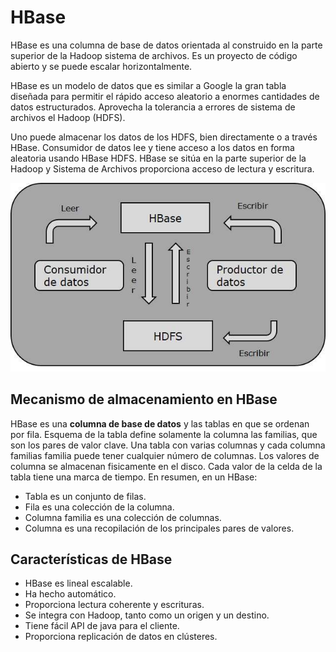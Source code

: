 # HBase

HBase es una columna de base de datos orientada al construido en la parte superior de la Hadoop sistema de archivos. Es un proyecto de código abierto y se puede escalar horizontalmente.

HBase es un modelo de datos que es similar a Google la gran tabla diseñada para permitir el rápido acceso aleatorio a enormes cantidades de datos estructurados. Aprovecha la tolerancia a errores de sistema de archivos el Hadoop (HDFS).

Uno puede almacenar los datos de los HDFS, bien directamente o a través HBase. Consumidor de datos lee y tiene acceso a los datos en forma aleatoria usando HBase HDFS. HBase se sitúa en la parte superior de la Hadoop y Sistema de Archivos proporciona acceso de lectura y escritura.

![HDFS HBASE](assets/images/hbase_flow.jpg)

## Mecanismo de almacenamiento en HBase

HBase es una **columna de base de datos** y las tablas en que se ordenan por fila. Esquema de la tabla define solamente la columna las familias, que son los pares de valor clave. Una tabla con varias columnas y cada columna familias familia puede tener cualquier número de columnas. Los valores de columna se almacenan fisicamente en el disco. Cada valor de la celda de la tabla tiene una marca de tiempo. En resumen, en un HBase:

- Tabla es un conjunto de filas.
- Fila es una colección de la columna.
- Columna familia es una colección de columnas.
- Columna es una recopilación de los principales pares de valores.

## Características de HBase

- HBase es lineal escalable.
- Ha hecho automático.
- Proporciona lectura coherente y escrituras.
- Se integra con Hadoop, tanto como un origen y un destino.
- Tiene fácil API de java para el cliente.
- Proporciona replicación de datos en clústeres.
